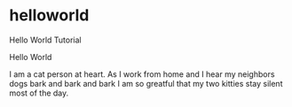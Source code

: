 # helloworld
Hello World Tutorial

Hello World

I am a cat person at heart.  As I work from home and I hear my neighbors dogs bark and bark and bark I am so greatful that my two kitties stay silent most of the day.
